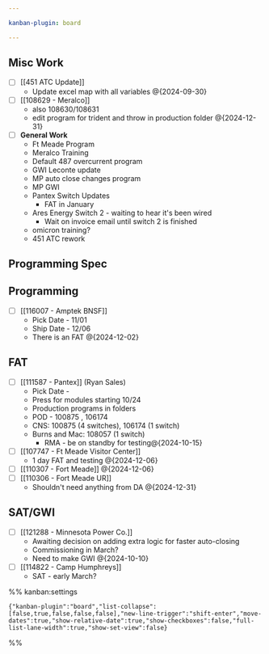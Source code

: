 ```yaml
---

kanban-plugin: board

---
```


## Misc Work

- [ ] [[451 ATC Update]]
	- Update excel map with all variables @{2024-09-30}
- [ ] [[108629 - Meralco]]
	- also 108630/108631
	- edit program for trident and throw in production folder @{2024-12-31}
- [ ] **General Work**
	- Ft Meade Program
	- Meralco Training
	- Default 487 overcurrent program
	- GWI Leconte update
	- MP auto close changes program
	- MP GWI
	- Pantex Switch Updates
		- FAT in January
	- Ares Energy Switch 2 - waiting to hear it's been wired
		- Wait on invoice email until switch 2 is finished
	- omicron training?
	- 451 ATC rework


## Programming Spec



## Programming

- [ ] [[116007 - Amptek BNSF]]
	- Pick Date - 11/01
	- Ship Date - 12/06
	- There is an FAT
	@{2024-12-02}


## FAT

- [ ] [[111587 - Pantex]] (Ryan Sales)
	- Pick Date - 
	- Press for modules starting 10/24
	- Production programs in folders
	- POD - 100875 , 106174
	- CNS: 100875 (4 switches), 106174 (1 switch)
	- Burns and Mac: 108057 (1 switch)
		- RMA - be on standby for testing@{2024-10-15}
- [ ] [[107747 - Ft Meade Visitor Center]]
	- 1 day FAT and testing @{2024-12-06}
- [ ] [[110307 - Fort Meade]] @{2024-12-06}
- [ ] [[110306 - Fort Meade UR]]
	- Shouldn't need anything from DA @{2024-12-31}


## SAT/GWI

- [ ] [[121288 - Minnesota Power Co.]]
	- Awaiting decision on adding extra logic for faster auto-closing
	- Commissioning in March?
	- Need to make GWI
	@{2024-10-10}
- [ ] [[114822 - Camp Humphreys]]
	- SAT - early March?




%% kanban:settings
```
{"kanban-plugin":"board","list-collapse":[false,true,false,false,false],"new-line-trigger":"shift-enter","move-dates":true,"show-relative-date":true,"show-checkboxes":false,"full-list-lane-width":true,"show-set-view":false}
```
%%